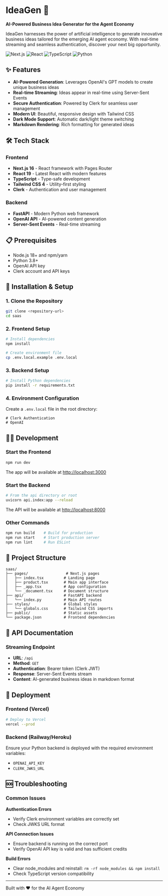 # IdeaGen 🚀

**AI-Powered Business Idea Generator for the Agent Economy**

IdeaGen harnesses the power of artificial intelligence to generate innovative business ideas tailored for the emerging AI agent economy. With real-time streaming and seamless authentication, discover your next big opportunity.

![Next.js](https://img.shields.io/badge/Next.js-16.0.0-black) ![React](https://img.shields.io/badge/React-19.2.0-blue) ![TypeScript](https://img.shields.io/badge/TypeScript-5.x-blue) ![Python](https://img.shields.io/badge/Python-FastAPI-green)

## ✨ Features

- **AI-Powered Generation**: Leverages OpenAI's GPT models to create unique business ideas
- **Real-time Streaming**: Ideas appear in real-time using Server-Sent Events
- **Secure Authentication**: Powered by Clerk for seamless user management
- **Modern UI**: Beautiful, responsive design with Tailwind CSS
- **Dark Mode Support**: Automatic dark/light theme switching
- **Markdown Rendering**: Rich formatting for generated ideas

## 🛠 Tech Stack

### Frontend
- **Next.js 16** - React framework with Pages Router
- **React 19** - Latest React with modern features
- **TypeScript** - Type-safe development
- **Tailwind CSS 4** - Utility-first styling
- **Clerk** - Authentication and user management

### Backend
- **FastAPI** - Modern Python web framework
- **OpenAI API** - AI-powered content generation
- **Server-Sent Events** - Real-time streaming

## 📋 Prerequisites

- Node.js 18+ and npm/yarn
- Python 3.8+
- OpenAI API key
- Clerk account and API keys

## 🚀 Installation & Setup

### 1. Clone the Repository
```bash
git clone <repository-url>
cd saas
```

### 2. Frontend Setup
```bash
# Install dependencies
npm install

# Create environment file
cp .env.local.example .env.local
```

### 3. Backend Setup
```bash
# Install Python dependencies
pip install -r requirements.txt
```

### 4. Environment Configuration

Create a `.env.local` file in the root directory:

```env
# Clerk Authentication
# OpenAI
```

## 🏃‍♂️ Development

### Start the Frontend
```bash
npm run dev
```
The app will be available at [http://localhost:3000](http://localhost:3000)

### Start the Backend
```bash
# From the api directory or root
uvicorn api.index:app --reload
```
The API will be available at [http://localhost:8000](http://localhost:8000)

### Other Commands
```bash
npm run build    # Build for production
npm run start    # Start production server
npm run lint     # Run ESLint
```

## 📁 Project Structure

```
saas/
├── pages/                 # Next.js pages
│   ├── index.tsx         # Landing page
│   ├── product.tsx       # Main app interface
│   ├── _app.tsx          # App configuration
│   └── _document.tsx     # Document structure
├── api/                  # FastAPI backend
│   └── index.py          # Main API routes
├── styles/               # Global styles
│   └── globals.css       # Tailwind CSS imports
├── public/               # Static assets
└── package.json          # Frontend dependencies
```

## 🔌 API Documentation

### Streaming Endpoint
- **URL**: `/api`
- **Method**: `GET`
- **Authentication**: Bearer token (Clerk JWT)
- **Response**: Server-Sent Events stream
- **Content**: AI-generated business ideas in markdown format

## 🚀 Deployment

### Frontend (Vercel)
```bash
# Deploy to Vercel
vercel --prod
```

### Backend (Railway/Heroku)
Ensure your Python backend is deployed with the required environment variables:
- `OPENAI_API_KEY`
- `CLERK_JWKS_URL`

## 🆘 Troubleshooting

### Common Issues

**Authentication Errors**
- Verify Clerk environment variables are correctly set
- Check JWKS URL format

**API Connection Issues**
- Ensure backend is running on the correct port
- Verify OpenAI API key is valid and has sufficient credits

**Build Errors**
- Clear node_modules and reinstall: `rm -rf node_modules && npm install`
- Check TypeScript version compatibility

---

Built with ❤️ for the AI Agent Economy
